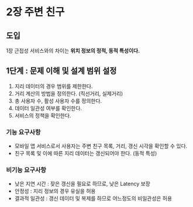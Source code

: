 # 2장 주변 친구

## 도입

1장 근접성 서비스와의 차이는 **위치 정보의 정적, 동적 특성이다.**

## 1단계 : 문제 이해 및 설계 범위 설정

1. 지리 데이터의 경우 범위를 제한한다.
2. 거리 계산의 방법을 정의한다. (직선거리, 실제거리)
3. 총 사용자 수, 활성 사용자 수를 정의한다.
4. 데이터 일관성 여부를 확인한다.
5. 서비스의 정책을 확인한다.

### 기능 요구사항

- 모바일 앱 서비스로서 사용자는 주변 친구 목록, 거리, 갱신 시각을 확인할 수 있다.
- 친구 목록 및 이에 따른 지리 데이터는 갱신되어야 한다. (동적 특성)

### 비기능 요구사항

- 낮은 지연 시간 : 잦은 갱신을 필요로 하므로, 낮은 Latency 보장
- 안정성 : 지리 정보의 경우 유실을 허용
- 결과적 일관성 : 갱신 데이터 및 복제를 하므로 어느정도의 비일관성은 허용



